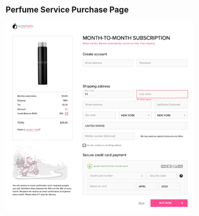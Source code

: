 ## Perfume Service Purchase Page
 
![image](https://raw.githubusercontent.com/aiserg/sb_test_payment/master/images/screenshot.png)
